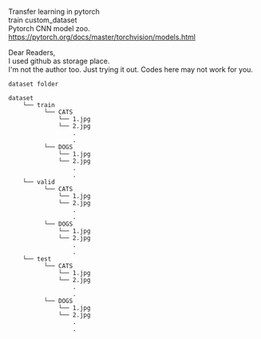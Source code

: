 Transfer learning in pytorch <br>
train custom_dataset <br>
Pytorch CNN model zoo.<br>
https://pytorch.org/docs/master/torchvision/models.html<br>

Dear Readers,<br>
I used github as storage place. <br>
I'm not the author too. Just trying it out.
Codes here may not work for you. <br>

```
dataset folder

dataset
    └── train
          └── CATS
              └── 1.jpg
              └── 2.jpg
                  .
                  .
          └── DOGS
              └── 1.jpg
              └── 2.jpg
                  .
                  .
    └── valid
          └── CATS
              └── 1.jpg
              └── 2.jpg
                  .
                  .
          └── DOGS
              └── 1.jpg
              └── 2.jpg
                  .
                  .
    └── test
          └── CATS
              └── 1.jpg
              └── 2.jpg
                  .
                  .
          └── DOGS
              └── 1.jpg
              └── 2.jpg
                  .
                  .


```
